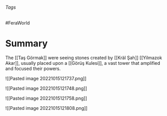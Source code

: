 ###### Tags

#FeraWorld

# Summary

The [[Taş Görmak]] were seeing stones created by [[Kräl Şah]] [[Yilmazok Akar]], usually placed upon a [[Görüş Kulesi]], a vast tower that amplified and focused their powers.

![[Pasted image 20221015121737.png]]

![[Pasted image 20221015121748.png]]

![[Pasted image 20221015121758.png]]

![[Pasted image 20221015121808.png]]